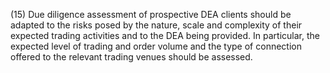(15) Due diligence assessment of prospective DEA clients should be adapted to the risks posed by the nature, scale and complexity of their expected trading activities and to the DEA being provided. In particular, the expected level of trading and order volume and the type of connection offered to the relevant trading venues should be assessed.